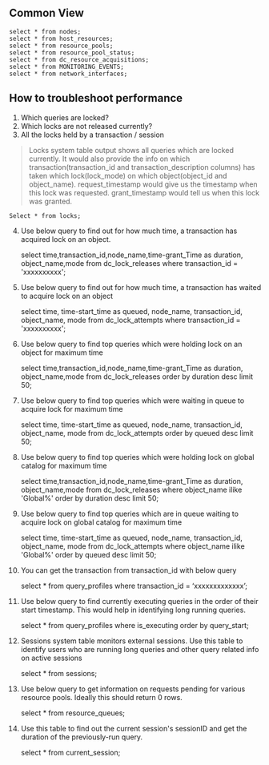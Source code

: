 ## Common View ##  
    select * from nodes;
    select * from host_resources;
    select * from resource_pools;
    select * from resource_pool_status;
    select * from dc_resource_acquisitions;  
    select * from MONITORING_EVENTS;
    select * from network_interfaces; 

## How to troubleshoot performance

1.	Which queries are locked? 
2.	Which locks are not released currently?
3.	All the locks held by a transaction / session

> Locks system table output shows all queries which are locked currently. It would also provide the info on which transaction(transaction_id and transaction_description columns) has taken which lock(lock_mode) on which object(object_id and object_name). request_timestamp would give us the timestamp when this lock was requested. grant_timestamp would tell us when this lock was granted. 

	Select * from locks;

4. Use below query to find out for how much time, a transaction has acquired lock on an object.

  
	select time,transaction_id,node_name,time-grant_Time as duration, object_name,mode 
	from dc_lock_releases  where transaction_id = 'xxxxxxxxxx';

5. Use below query to find out for how much time, a transaction has waited to acquire lock on an object


    select time, time-start_time as queued, node_name, transaction_id, object_name, mode 
    from dc_lock_attempts where transaction_id = 'xxxxxxxxxx';

6. Use below query to find top queries which were holding lock on an object for maximum time


    select time,transaction_id,node_name,time-grant_Time as duration, object_name,mode 
    from dc_lock_releases  order by duration desc limit 50;

7. Use below query to find top queries which were waiting in queue to acquire lock for maximum time


    select time, time-start_time as queued, node_name, transaction_id, object_name, mode 
    from dc_lock_attempts  order by queued desc limit 50;

8. Use below query to find top queries which were holding lock on global catalog for maximum time


    select time,transaction_id,node_name,time-grant_Time as duration, object_name,mode 
    from dc_lock_releases where object_name ilike 'Global%' order by duration desc limit 50;

9. Use below query to find top queries which are in queue waiting to acquire lock on global catalog for maximum time


    select time, time-start_time as queued, node_name, transaction_id, object_name, mode 
    from dc_lock_attempts where object_name ilike 'Global%' order by queued desc limit 50;

10. You can get the transaction from transaction_id with below query


	select * from query_profiles where transaction_id = ‘xxxxxxxxxxxxx’;

11. Use below query to find currently executing queries in the order of their start timestamp. This would help in identifying long running queries.

 
	select * from query_profiles where is_executing order by query_start;

12. Sessions system table monitors external sessions. Use this table to identify users who are running long queries and other query related info on active sessions

 
	select * from sessions;

13. Use below query to get information on requests pending for various resource pools. Ideally this should return 0 rows.

 
	select * from resource_queues;

14. Use this table to find out the current session's sessionID and get the duration of the previously-run query.

 
	select * from current_session;

